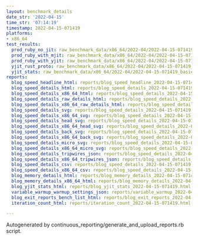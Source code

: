 ```yaml
---
layout: benchmark_details
date_str: '2022-04-15'
time_str: '07:14:19'
timestamp: 2022-04-15-071419
platforms:
- x86_64
test_results:
  prod_ruby_no_jit: raw_benchmark_data/x86_64/2022-04/2022-04-15-071419_basic_benchmark_prod_ruby_no_jit.json
  prod_ruby_with_mjit: raw_benchmark_data/x86_64/2022-04/2022-04-15-071419_basic_benchmark_prod_ruby_with_mjit.json
  prod_ruby_with_yjit: raw_benchmark_data/x86_64/2022-04/2022-04-15-071419_basic_benchmark_prod_ruby_with_yjit.json
  yjit_rust_proto: raw_benchmark_data/x86_64/2022-04/2022-04-15-071419_basic_benchmark_yjit_rust_proto.json
  yjit_stats: raw_benchmark_data/x86_64/2022-04/2022-04-15-071419_basic_benchmark_yjit_stats.json
reports:
  blog_speed_headline_html: reports/blog_speed_headline_2022-04-15-071419.html
  blog_speed_details_html: reports/blog_speed_details_2022-04-15-071419.html
  blog_speed_details_x86_64_html: reports/blog_speed_details_2022-04-15-071419.x86_64.html
  blog_speed_details_raw_details_html: reports/blog_speed_details_2022-04-15-071419.raw_details.html
  blog_speed_details_x86_64_raw_details_html: reports/blog_speed_details_2022-04-15-071419.x86_64.raw_details.html
  blog_speed_details_svg: reports/blog_speed_details_2022-04-15-071419.svg
  blog_speed_details_x86_64_svg: reports/blog_speed_details_2022-04-15-071419.x86_64.svg
  blog_speed_details_head_svg: reports/blog_speed_details_2022-04-15-071419.head.svg
  blog_speed_details_x86_64_head_svg: reports/blog_speed_details_2022-04-15-071419.x86_64.head.svg
  blog_speed_details_back_svg: reports/blog_speed_details_2022-04-15-071419.back.svg
  blog_speed_details_x86_64_back_svg: reports/blog_speed_details_2022-04-15-071419.x86_64.back.svg
  blog_speed_details_micro_svg: reports/blog_speed_details_2022-04-15-071419.micro.svg
  blog_speed_details_x86_64_micro_svg: reports/blog_speed_details_2022-04-15-071419.x86_64.micro.svg
  blog_speed_details_tripwires_json: reports/blog_speed_details_2022-04-15-071419.tripwires.json
  blog_speed_details_x86_64_tripwires_json: reports/blog_speed_details_2022-04-15-071419.x86_64.tripwires.json
  blog_speed_details_csv: reports/blog_speed_details_2022-04-15-071419.csv
  blog_speed_details_x86_64_csv: reports/blog_speed_details_2022-04-15-071419.x86_64.csv
  blog_memory_details_html: reports/blog_memory_details_2022-04-15-071419.html
  blog_memory_details_x86_64_html: reports/blog_memory_details_2022-04-15-071419.x86_64.html
  blog_yjit_stats_html: reports/blog_yjit_stats_2022-04-15-071419.html
  variable_warmup_warmup_settings_json: reports/variable_warmup_2022-04-15-071419.warmup_settings.json
  blog_exit_reports_bench_list_html: reports/blog_exit_reports_2022-04-15-071419.bench_list.html
  iteration_count_html: reports/iteration_count_2022-04-15-071419.html

---
```

Autogenerated by continuous_reporting/generate_and_upload_reports.rb script.
